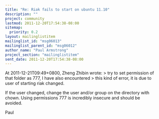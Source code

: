 ```yaml
---
title: "Re: Riak fails to start on ubuntu 11.10"
description: ""
project: community
lastmod: 2011-12-20T17:54:38-08:00
sitemap:
  priority: 0.2
layout: mailinglistitem
mailinglist_id: "msg06013"
mailinglist_parent_id: "msg06012"
author_name: "Paul Armstrong"
project_section: "mailinglistitem"
sent_date: 2011-12-20T17:54:38-08:00
---
```



At 2011-12-21T09:49+0800, Zheng Zhibin wrote:
&gt; try to set permission of that folder as 777, I have also encountered
&gt; this kind of error, it is due to user of starting riak changed.

If the user changed, change the user and/or group on the directory with chown.
Using permissions 777 is incredibly insecure and should be avoided.

Paul

